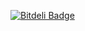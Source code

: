 [![Bitdeli Badge](https://d2weczhvl823v0.cloudfront.net/stanosmith/stanosmith.github.io/trend.png)](https://bitdeli.com/free "Bitdeli Badge")

